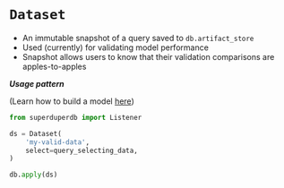 # `Dataset`

- An immutable snapshot of a query saved to `db.artifact_store`
- Used (currently) for validating model performance
- Snapshot allows users to know that their validation comparisons are apples-to-apples

***Usage pattern***

(Learn how to build a model [here](model))

```python
from superduperdb import Listener

ds = Dataset(
    'my-valid-data',
    select=query_selecting_data,
)

db.apply(ds)
```